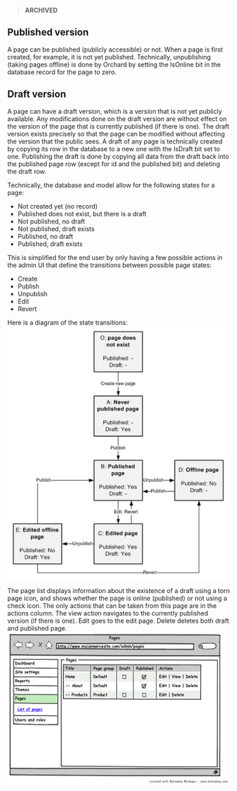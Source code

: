 > **ARCHIVED**

## Published version
A page can be published (publicly accessible) or not. When a page is first created, for example, it is not yet published.
Technically, unpublishing (taking pages offline) is done by Orchard by setting the IsOnline bit in the database record for the page to zero.

## Draft version
A page can have a draft version, which is a version that is not yet publicly available. Any modifications done on the draft version are without effect on the version of the page that is currently published (if there is one). The draft version exists precisely so that the page can be modified without affecting the version that the public sees.
A draft of any page is technically created by copying its row in the database to a new one with the IsDraft bit set to one. Publishing the draft is done by copying all data from the draft back into the published page row (except for id and the published bit) and deleting the draft row.

Technically, the database and model allow for the following states for a page:
* Not created yet (no record)
* Published does not exist, but there is a draft
* Not published, no draft
* Not published, draft exists
* Published, no draft
* Published, draft exists

This is simplified for the end user by only having a few possible actions in the admin UI that define the transitions between possible page states:
* Create
* Publish
* Unpublish
* Edit
* Revert

Here is a diagram of the state transitions:
![Publication workflow](../Upload/PublicationWorkflow.PNG)

The page list displays information about the existence of a draft using a torn page icon, and shows whether the page is online (published) or not using a check icon. The only actions that can be taken from this page are in the actions column.
The view action navigates to the currently published version (if there is one).
Edit goes to the edit page.
Delete deletes both draft and published page.
![List of pages](../Upload/ListPages.PNG)
